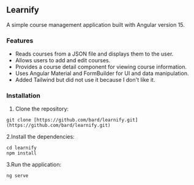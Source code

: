 ## Learnify

A simple course management application built with Angular version 15.

### Features

* Reads courses from a JSON file and displays them to the user.
* Allows users to add and edit courses.
* Provides a course detail component for viewing course information.
* Uses Angular Material and FormBuilder for UI and data manipulation.
* Added Tailwind but did not use it because I don't like it.

### Installation

1. Clone the repository:

```git clone [https://github.com/bard/learnify.git](https://github.com/bard/learnify.git)```

2.Install the dependencies:

```
cd learnify
npm install
```

3.Run the application:

```
ng serve
```
